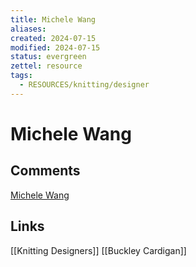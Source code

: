 ```yaml
---
title: Michele Wang
aliases: 
created: 2024-07-15
modified: 2024-07-15
status: evergreen
zettel: resource
tags:
  - RESOURCES/knitting/designer
---
```

# Michele Wang
## Comments
[Michele Wang](https://www.ravelry.com/designers/michele-wang)
## Links
[[Knitting Designers]]
[[Buckley Cardigan]]